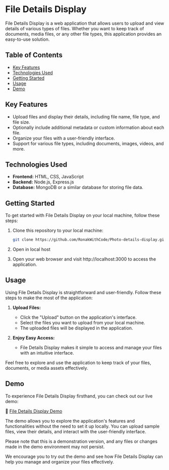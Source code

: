 # File Details Display

File Details Display is a web application that allows users to upload and view details of various types of files. Whether you want to keep track of documents, media files, or any other file types, this application provides an easy-to-use solution.

## Table of Contents

- [Key Features](#Key-Features)
- [Technologies Used](#technologies-used)
- [Getting Started](#getting-started)
- [Usage](#usage)
- [Demo](#demo)

## Key Features

- Upload files and display their details, including file name, file type, and file size.
- Optionally include additional metadata or custom information about each file.
- Organize your files with a user-friendly interface.
- Support for various file types, including documents, images, videos, and more.

## Technologies Used

- **Frontend:** HTML, CSS, JavaScript
- **Backend:** Node.js, Express.js
- **Database:** MongoDB or a similar database for storing file data.

## Getting Started

To get started with File Details Display on your local machine, follow these steps:

1. Clone this repository to your local machine:

      ```bash
      git clone https://github.com/RonakWithCode/Photo-details-display.git
4. Open in local host 
3. Open your web browser and visit http://localhost:3000 to access the application.
   
## Usage

Using File Details Display is straightforward and user-friendly. Follow these steps to make the most of the application:

1. **Upload Files:**
   - Click the "Upload" button on the application's interface.
   - Select the files you want to upload from your local machine.
   - The uploaded files will be displayed in the application.   

2. **Enjoy Easy Access:**
   - File Details Display makes it simple to access and manage your files with an intuitive interface.

Feel free to explore and use the application to keep track of your files, documents, or media assets effectively.

## Demo

To experience File Details Display firsthand, you can check out our live demo:

🔗 [File Details Display Demo](https://filedetailsdemo.com)

The demo allows you to explore the application's features and functionalities without the need to set it up locally. You can upload sample files, view their details, and interact with the user-friendly interface.

Please note that this is a demonstration version, and any files or changes made in the demo environment may not persist.

We encourage you to try out the demo and see how File Details Display can help you manage and organize your files effectively.





